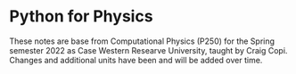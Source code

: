 # Python for Physics
These notes are base from Computational Physics (P250) for the Spring semester 2022 as Case Western Researve University, taught by Craig Copi.
Changes and additional units have been and will be added over time.



